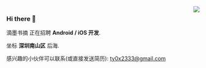 <img align="right" src="https://github-readme-stats.vercel.app/api?username=ty0x2333&count_private=true&show_icons=true&hide_title=true&hide_border=true" />

### Hi there 👋 

滴墨书摘 正在招聘 **Android / iOS 开发**.

坐标 **深圳南山区** 后海. 

感兴趣的小伙伴可以联系(或直接发送简历): ty0x2333@gmail.com 
